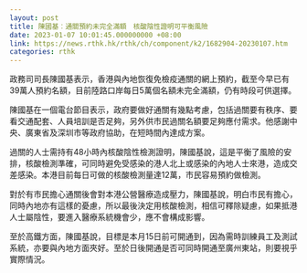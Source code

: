 ```yaml
---
layout: post
title: 陳國基︰通關預約未完全滿額　核酸陰性證明可平衡風險
date: 2023-01-07 10:01:45.000000000 +08:00
link: https://news.rthk.hk/rthk/ch/component/k2/1682904-20230107.htm
categories: rthk
---
```


政務司司長陳國基表示，香港與內地恢復免檢疫通關的網上預約，截至今早已有39萬人預約名額，目前陸路口岸每日5萬個名額未完全滿額，仍有時段可供選擇。

陳國基在一個電台節目表示，政府要做好通關有幾點考慮，包括過關要有秩序、要看交通配套、人員培訓是否足夠，另外供市民過關名額要足夠應付需求。他感謝中央、廣東省及深圳市等政府協助，在短時間內達成方案。

過關的人士需持有48小時內核酸陰性檢測證明，陳國基說，這是平衡了風險的安排，核酸檢測準確，可同時避免受感染的港人北上或感染的內地人士來港，造成交差感染。本港目前每日可做的核酸檢測量達12萬，市民容易預約做檢測。

對於有市民擔心通關後會對本港公營醫療造成壓力，陳國基說，明白市民有擔心，同時內地亦有這樣的憂慮，所以最後決定用核酸檢測，相信可釋除疑慮，如果抵港人士屬陰性，要進入醫療系統機會少，應不會構成影響。

至於高鐵方面，陳國基說，目標是本月15日前可開通到，因為需時訓練員工及測試系統，亦要與內地方面夾好。至於日後開通是否可同時開通至廣州東站，則要視乎實際情況。
